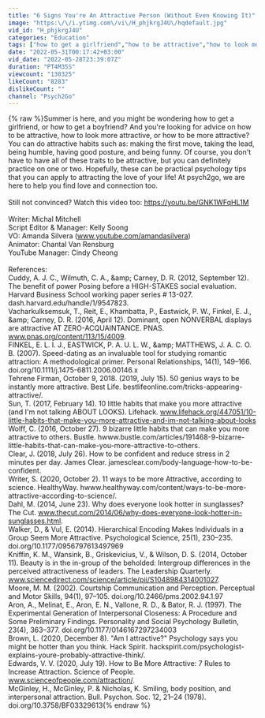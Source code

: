```yaml
---
title: "6 Signs You're An Attractive Person (Without Even Knowing It)"
image: "https:\/\/i.ytimg.com\/vi\/H_phjkrgJ4U\/hqdefault.jpg"
vid_id: "H_phjkrgJ4U"
categories: "Education"
tags: ["how to get a girlfriend","how to be attractive","how to look more attractive"]
date: "2022-05-31T00:17:42+03:00"
vid_date: "2022-05-28T23:39:07Z"
duration: "PT4M35S"
viewcount: "130325"
likeCount: "8283"
dislikeCount: ""
channel: "Psych2Go"
---
```

{% raw %}Summer is here, and you might be wondering how to get a girlfriend, or how to get a boyfriend? And you're looking for advice on how to be attractive, how to look more attractive, or how to be more attractive? You can do attractive habits such as: making the first move, taking the lead, being humble, having good posture, and being funny. Of course, you don't have to have all of these traits to be attractive, but you can definitely practice on one or two. Hopefully, these can be practical psychology tips that you can apply to attracting the love of your life!  At psych2go, we are here to help you find love and connection too. <br /><br />Still not convinced? Watch this video too: <a rel="nofollow" target="blank" href="https://youtu.be/GNK1WFqHL1M">https://youtu.be/GNK1WFqHL1M</a> <br /><br />Writer: Michal Mitchell <br />Script Editor &amp; Manager: Kelly Soong <br />VO:  Amanda Silvera (www.youtube.com/amandasilvera)<br />Animator:  Chantal Van Rensburg<br />YouTube Manager: Cindy Cheong        <br /><br />References:<br />Cuddy, A. J. C., Wilmuth, C. A., &amp;amp; Carney, D. R. (2012, September 12). The benefit of power Posing before a HIGH-STAKES social evaluation. Harvard Business School working paper series # 13-027. dash.harvard.edu/handle/1/9547823.  <br />Vacharkulksemsuk, T., Reit, E., Khambatta, P., Eastwick, P. W., Finkel, E. J., &amp;amp; Carney, D. R. (2016, April 12). Dominant, open NONVERBAL displays are attractive AT ZERO-ACQUAINTANCE. PNAS. www.pnas.org/content/113/15/4009. <br />FINKEL, E. L. I. J., EASTWICK, P. A. U. L. W., &amp;amp; MATTHEWS, J. A. C. O. B. (2007). Speed-dating as an invaluable tool for studying romantic attraction: A methodological primer. Personal Relationships, 14(1), 149–166. doi.org/10.1111/j.1475-6811.2006.00146.x <br />Tehrene Firman, October 9, 2018. (2019, July 15). 50 genius ways to be instantly more attractive. Best Life. bestlifeonline.com/tricks-appearing-attractive/.  <br />Sun, T. (2017, February 14). 10 little habits that make you more attractive (and I'm not talking ABOUT LOOKS). Lifehack. www.lifehack.org/447051/10-little-habits-that-make-you-more-attractive-and-im-not-talking-about-looks <br />Wolff, C. (2016, October 27). 9 bizarre little habits that can make you more attractive to others. Bustle. hwww.bustle.com/articles/191468-9-bizarre-little-habits-that-can-make-you-more-attractive-to-others. <br />Clear, J. (2018, July 26). How to be confident and reduce stress in 2 minutes per day. James Clear. jamesclear.com/body-language-how-to-be-confident. <br />Writer, S. (2020, October 2). 11 ways to be more Attractive, according to science. HealthyWay. hwww.healthyway.com/content/ways-to-be-more-attractive-according-to-science/. <br />Dahl, M. (2014, June 23). Why does everyone look hotter in sunglasses? The Cut. www.thecut.com/2014/06/why-does-everyone-look-hotter-in-sunglasses.html. <br />Walker, D., &amp; Vul, E. (2014). Hierarchical Encoding Makes Individuals in a Group Seem More Attractive. Psychological Science, 25(1), 230–235. doi.org/10.1177/0956797613497969 <br />Kniffin, K. M., Wansink, B., Griskevicius, V., &amp; Wilson, D. S. (2014, October 11). Beauty is in the in-group of the beholded: Intergroup differences in the perceived attractiveness of leaders. The Leadership Quarterly. www.sciencedirect.com/science/article/pii/S1048984314001027. <br /> Moore, M. M. (2002). Courtship Communication and Perception. Perceptual and Motor Skills, 94(1), 97–105. doi.org/10.2466/pms.2002.94.1.97 <br /> Aron, A., Melinat, E., Aron, E. N., Vallone, R. D., &amp; Bator, R. J. (1997). The Experimental Generation of Interpersonal Closeness: A Procedure and Some Preliminary Findings. Personality and Social Psychology Bulletin, 23(4), 363–377. doi.org/10.1177/0146167297234003 <br />Brown, L. (2020, December 8). &quot;Am I attractive?&quot; Psychology says you might be hotter than you think. Hack Spirit. hackspirit.com/psychologist-explains-youre-probably-attractive-think/. <br />Edwards, V. V. (2020, July 19). How to Be More Attractive: 7 Rules to Increase Attraction. Science of People. www.scienceofpeople.com/attraction/. <br />McGinley, H., McGinley, P. &amp; Nicholas, K. Smiling, body position, and interpersonal attraction. Bull. Psychon. Soc. 12, 21–24 (1978). doi.org/10.3758/BF03329613{% endraw %}

